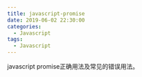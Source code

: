 ```yaml
---
title: javascript-promise
date: 2019-06-02 22:30:00
categories:
  - Javascript
tags: 
  - Javascript
---
```


javascript promise正确用法及常见的错误用法。

<!-- more -->
